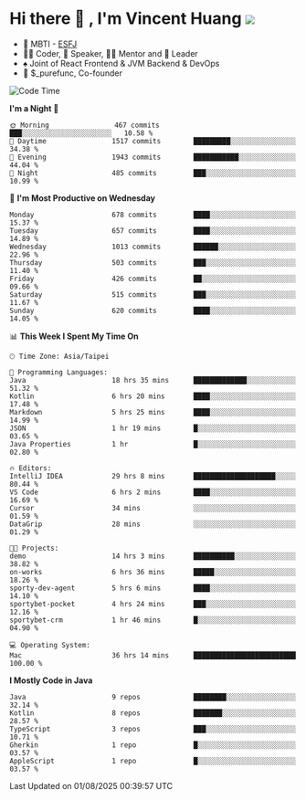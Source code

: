 # Hi there 👋 , I'm Vincent Huang ![](https://komarev.com/ghpvc/?username=Jian-Min-Huang)
- 👀 MBTI - [ESFJ](https://www.16personalities.com/esfj-personality)
- 👨‍💻 Coder, 🎤 Speaker, 👨‍🏫 Mentor and 🚀 Leader
- ♠️ Joint of React Frontend & JVM Backend & DevOps
- 💼 $_purefunc, Co-founder

<!--START_SECTION:waka-->
![Code Time](http://img.shields.io/badge/Code%20Time-5%2C711%20hrs%2041%20mins-blue)

**I'm a Night 🦉** 

```text
🌞 Morning                467 commits         ███░░░░░░░░░░░░░░░░░░░░░░   10.58 % 
🌆 Daytime                1517 commits        █████████░░░░░░░░░░░░░░░░   34.38 % 
🌃 Evening                1943 commits        ███████████░░░░░░░░░░░░░░   44.04 % 
🌙 Night                  485 commits         ███░░░░░░░░░░░░░░░░░░░░░░   10.99 % 
```
📅 **I'm Most Productive on Wednesday** 

```text
Monday                   678 commits         ████░░░░░░░░░░░░░░░░░░░░░   15.37 % 
Tuesday                  657 commits         ████░░░░░░░░░░░░░░░░░░░░░   14.89 % 
Wednesday                1013 commits        ██████░░░░░░░░░░░░░░░░░░░   22.96 % 
Thursday                 503 commits         ███░░░░░░░░░░░░░░░░░░░░░░   11.40 % 
Friday                   426 commits         ██░░░░░░░░░░░░░░░░░░░░░░░   09.66 % 
Saturday                 515 commits         ███░░░░░░░░░░░░░░░░░░░░░░   11.67 % 
Sunday                   620 commits         ████░░░░░░░░░░░░░░░░░░░░░   14.05 % 
```


📊 **This Week I Spent My Time On** 

```text
🕑︎ Time Zone: Asia/Taipei

💬 Programming Languages: 
Java                     18 hrs 35 mins      █████████████░░░░░░░░░░░░   51.32 % 
Kotlin                   6 hrs 20 mins       ████░░░░░░░░░░░░░░░░░░░░░   17.48 % 
Markdown                 5 hrs 25 mins       ████░░░░░░░░░░░░░░░░░░░░░   14.99 % 
JSON                     1 hr 19 mins        █░░░░░░░░░░░░░░░░░░░░░░░░   03.65 % 
Java Properties          1 hr                █░░░░░░░░░░░░░░░░░░░░░░░░   02.80 % 

🔥 Editors: 
IntelliJ IDEA            29 hrs 8 mins       ████████████████████░░░░░   80.44 % 
VS Code                  6 hrs 2 mins        ████░░░░░░░░░░░░░░░░░░░░░   16.69 % 
Cursor                   34 mins             ░░░░░░░░░░░░░░░░░░░░░░░░░   01.59 % 
DataGrip                 28 mins             ░░░░░░░░░░░░░░░░░░░░░░░░░   01.29 % 

🐱‍💻 Projects: 
demo                     14 hrs 3 mins       ██████████░░░░░░░░░░░░░░░   38.82 % 
on-works                 6 hrs 36 mins       █████░░░░░░░░░░░░░░░░░░░░   18.26 % 
sporty-dev-agent         5 hrs 6 mins        ████░░░░░░░░░░░░░░░░░░░░░   14.10 % 
sportybet-pocket         4 hrs 24 mins       ███░░░░░░░░░░░░░░░░░░░░░░   12.16 % 
sportybet-crm            1 hr 46 mins        █░░░░░░░░░░░░░░░░░░░░░░░░   04.90 % 

💻 Operating System: 
Mac                      36 hrs 14 mins      █████████████████████████   100.00 % 
```

**I Mostly Code in Java** 

```text
Java                     9 repos             ████████░░░░░░░░░░░░░░░░░   32.14 % 
Kotlin                   8 repos             ███████░░░░░░░░░░░░░░░░░░   28.57 % 
TypeScript               3 repos             ███░░░░░░░░░░░░░░░░░░░░░░   10.71 % 
Gherkin                  1 repo              █░░░░░░░░░░░░░░░░░░░░░░░░   03.57 % 
AppleScript              1 repo              █░░░░░░░░░░░░░░░░░░░░░░░░   03.57 % 
```




 Last Updated on 01/08/2025 00:39:57 UTC
<!--END_SECTION:waka-->
